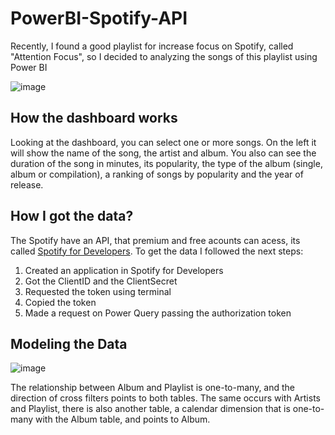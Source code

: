 # PowerBI-Spotify-API

Recently, I found a good playlist for increase focus on Spotify, called "Attention Focus", so I decided to analyzing the songs of this playlist using Power BI

![image](https://user-images.githubusercontent.com/115597735/235776633-ca43b394-9905-47b5-829c-ad37fc2ecbbb.png)

## How the dashboard works

Looking at the dashboard, you can select one or more songs. On the left it will show the name of the song, the artist and album. You also can see the duration of the song in minutes, its popularity, the type of the album (single, album or compilation), a ranking of songs by popularity and the year of release.


## How I got the data?

  The Spotify have an API, that premium and free acounts can acess, its called [Spotify for Developers](https://developer.spotify.com/). To get the data I followed the next steps:
  
  1. Created an application in Spotify for Developers
  2. Got the ClientID and the ClientSecret
  3. Requested the token using terminal
  4. Copied the token
  5. Made a request on Power Query passing the authorization token
  
## Modeling the Data
![image](https://user-images.githubusercontent.com/115597735/235780235-11769dfb-c5a4-43d5-b410-141c166d2ca2.png)

The relationship between Album and Playlist is one-to-many, and the direction of cross filters points to both tables. The same occurs with Artists and Playlist, there is also another table, a calendar dimension that is one-to-many with the Album table, and points to Album.
